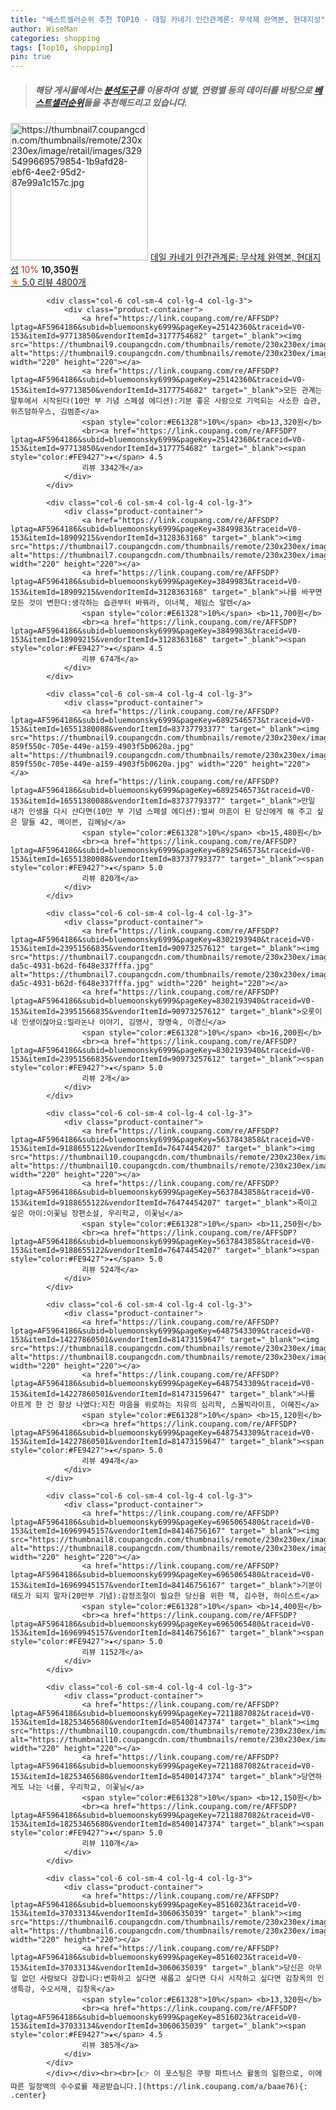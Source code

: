 ```yaml
---
title: "베스트셀러순위 추천 TOP10 - 데일 카네기 인간관계론: 무삭제 완역본, 현대지성"
author: WiseMan
categories: shopping
tags: [Top10, shopping]
pin: true
---
```


> ##### 해당 게시물에서는 [**분석도구**](https://itemscout.io/)를 이용하여 **성별**, **연령별** 등의 데이터를 바탕으로 [**베스트셀러순위**](https://link.coupang.com/a/baae76)들을 추천해드리고 있습니다.
<div class="container"><div class="row">
            <div class="col-6 col-sm-4 col-lg-4 col-lg-3">
                <div class="product-container">
                    <a href="https://link.coupang.com/re/AFFSDP?lptag=AF5964186&subid=bluemoonsky6999&pageKey=307022149&traceid=V0-153&itemId=968117422&vendorItemId=5403982815" target="_blank"><img src="https://thumbnail7.coupangcdn.com/thumbnails/remote/230x230ex/image/retail/images/3295499669579854-1b9afd28-ebf6-4ee2-95d2-87e99a1c157c.jpg" alt="https://thumbnail7.coupangcdn.com/thumbnails/remote/230x230ex/image/retail/images/3295499669579854-1b9afd28-ebf6-4ee2-95d2-87e99a1c157c.jpg" width="220" height="220"></a>
                    <a href="https://link.coupang.com/re/AFFSDP?lptag=AF5964186&subid=bluemoonsky6999&pageKey=307022149&traceid=V0-153&itemId=968117422&vendorItemId=5403982815" target="_blank">데일 카네기 인간관계론: 무삭제 완역본, 현대지성</a>
                    <span style="color:#E61328">10%</span> <b>10,350원</b>
                    <br><a href="https://link.coupang.com/re/AFFSDP?lptag=AF5964186&subid=bluemoonsky6999&pageKey=307022149&traceid=V0-153&itemId=968117422&vendorItemId=5403982815" target="_blank"><span style="color:#FE9427">★</span> 5.0
                    리뷰 4800개</a>
                </div>
            </div>
            
            <div class="col-6 col-sm-4 col-lg-4 col-lg-3">
                <div class="product-container">
                    <a href="https://link.coupang.com/re/AFFSDP?lptag=AF5964186&subid=bluemoonsky6999&pageKey=25142360&traceid=V0-153&itemId=97713850&vendorItemId=3177754682" target="_blank"><img src="https://thumbnail9.coupangcdn.com/thumbnails/remote/230x230ex/image/0820_amir_esrgan_inf80k_batch_1_max3k/d787/cfd3d06a4fc30a7ab809838f3e42d46b7a504e4f7b646163fff7b9304e6e.jpg" alt="https://thumbnail9.coupangcdn.com/thumbnails/remote/230x230ex/image/0820_amir_esrgan_inf80k_batch_1_max3k/d787/cfd3d06a4fc30a7ab809838f3e42d46b7a504e4f7b646163fff7b9304e6e.jpg" width="220" height="220"></a>
                    <a href="https://link.coupang.com/re/AFFSDP?lptag=AF5964186&subid=bluemoonsky6999&pageKey=25142360&traceid=V0-153&itemId=97713850&vendorItemId=3177754682" target="_blank">모든 관계는 말투에서 시작된다(10만 부 기념 스페셜 에디션):기분 좋은 사람으로 기억되는 사소한 습관, 위즈덤하우스, 김범준</a>
                    <span style="color:#E61328">10%</span> <b>13,320원</b>
                    <br><a href="https://link.coupang.com/re/AFFSDP?lptag=AF5964186&subid=bluemoonsky6999&pageKey=25142360&traceid=V0-153&itemId=97713850&vendorItemId=3177754682" target="_blank"><span style="color:#FE9427">★</span> 4.5
                    리뷰 3342개</a>
                </div>
            </div>
            
            <div class="col-6 col-sm-4 col-lg-4 col-lg-3">
                <div class="product-container">
                    <a href="https://link.coupang.com/re/AFFSDP?lptag=AF5964186&subid=bluemoonsky6999&pageKey=3849983&traceid=V0-153&itemId=18909215&vendorItemId=3128363168" target="_blank"><img src="https://thumbnail7.coupangcdn.com/thumbnails/remote/230x230ex/image/0820_amir_esrgan_inf80k_batch_4_max3k/6d7e/aecd0099da3cb7edc591fe49477e2d99f72a81d13ecf89ced6c75ca237d4.jpg" alt="https://thumbnail7.coupangcdn.com/thumbnails/remote/230x230ex/image/0820_amir_esrgan_inf80k_batch_4_max3k/6d7e/aecd0099da3cb7edc591fe49477e2d99f72a81d13ecf89ced6c75ca237d4.jpg" width="220" height="220"></a>
                    <a href="https://link.coupang.com/re/AFFSDP?lptag=AF5964186&subid=bluemoonsky6999&pageKey=3849983&traceid=V0-153&itemId=18909215&vendorItemId=3128363168" target="_blank">나를 바꾸면 모든 것이 변한다:생각하는 습관부터 바꿔라, 이너북, 제임스 알렌</a>
                    <span style="color:#E61328">10%</span> <b>11,700원</b>
                    <br><a href="https://link.coupang.com/re/AFFSDP?lptag=AF5964186&subid=bluemoonsky6999&pageKey=3849983&traceid=V0-153&itemId=18909215&vendorItemId=3128363168" target="_blank"><span style="color:#FE9427">★</span> 4.5
                    리뷰 674개</a>
                </div>
            </div>
            
            <div class="col-6 col-sm-4 col-lg-4 col-lg-3">
                <div class="product-container">
                    <a href="https://link.coupang.com/re/AFFSDP?lptag=AF5964186&subid=bluemoonsky6999&pageKey=6892546573&traceid=V0-153&itemId=16551380088&vendorItemId=83737793377" target="_blank"><img src="https://thumbnail9.coupangcdn.com/thumbnails/remote/230x230ex/image/retail/images/2978195323332451-859f550c-705e-449e-a159-4903f5b0620a.jpg" alt="https://thumbnail9.coupangcdn.com/thumbnails/remote/230x230ex/image/retail/images/2978195323332451-859f550c-705e-449e-a159-4903f5b0620a.jpg" width="220" height="220"></a>
                    <a href="https://link.coupang.com/re/AFFSDP?lptag=AF5964186&subid=bluemoonsky6999&pageKey=6892546573&traceid=V0-153&itemId=16551380088&vendorItemId=83737793377" target="_blank">만일 내가 인생을 다시 산다면(10만 부 기념 스페셜 에디션):벌써 마흔이 된 당신에게 해 주고 싶은 말들 42, 메이븐, 김혜남</a>
                    <span style="color:#E61328">10%</span> <b>15,480원</b>
                    <br><a href="https://link.coupang.com/re/AFFSDP?lptag=AF5964186&subid=bluemoonsky6999&pageKey=6892546573&traceid=V0-153&itemId=16551380088&vendorItemId=83737793377" target="_blank"><span style="color:#FE9427">★</span> 5.0
                    리뷰 820개</a>
                </div>
            </div>
            
            <div class="col-6 col-sm-4 col-lg-4 col-lg-3">
                <div class="product-container">
                    <a href="https://link.coupang.com/re/AFFSDP?lptag=AF5964186&subid=bluemoonsky6999&pageKey=8302193940&traceid=V0-153&itemId=23951566835&vendorItemId=90973257612" target="_blank"><img src="https://thumbnail7.coupangcdn.com/thumbnails/remote/230x230ex/image/retail/images/2024/08/22/17/6/3393e307-da5c-4931-b62d-f648e337fffa.jpg" alt="https://thumbnail7.coupangcdn.com/thumbnails/remote/230x230ex/image/retail/images/2024/08/22/17/6/3393e307-da5c-4931-b62d-f648e337fffa.jpg" width="220" height="220"></a>
                    <a href="https://link.coupang.com/re/AFFSDP?lptag=AF5964186&subid=bluemoonsky6999&pageKey=8302193940&traceid=V0-153&itemId=23951566835&vendorItemId=90973257612" target="_blank">오롯이 내 인생이잖아요:밀라논나 이야기, 김영사, 장명숙, 이경신</a>
                    <span style="color:#E61328">10%</span> <b>16,200원</b>
                    <br><a href="https://link.coupang.com/re/AFFSDP?lptag=AF5964186&subid=bluemoonsky6999&pageKey=8302193940&traceid=V0-153&itemId=23951566835&vendorItemId=90973257612" target="_blank"><span style="color:#FE9427">★</span> 5.0
                    리뷰 2개</a>
                </div>
            </div>
            
            <div class="col-6 col-sm-4 col-lg-4 col-lg-3">
                <div class="product-container">
                    <a href="https://link.coupang.com/re/AFFSDP?lptag=AF5964186&subid=bluemoonsky6999&pageKey=5637843858&traceid=V0-153&itemId=9188655122&vendorItemId=76474454207" target="_blank"><img src="https://thumbnail10.coupangcdn.com/thumbnails/remote/230x230ex/image/rs_quotation_api/47ydfgou/91d06956101c4f10aa1364f8469be83c.jpg" alt="https://thumbnail10.coupangcdn.com/thumbnails/remote/230x230ex/image/rs_quotation_api/47ydfgou/91d06956101c4f10aa1364f8469be83c.jpg" width="220" height="220"></a>
                    <a href="https://link.coupang.com/re/AFFSDP?lptag=AF5964186&subid=bluemoonsky6999&pageKey=5637843858&traceid=V0-153&itemId=9188655122&vendorItemId=76474454207" target="_blank">죽이고 싶은 아이:이꽃님 장편소설, 우리학교, 이꽃님</a>
                    <span style="color:#E61328">10%</span> <b>11,250원</b>
                    <br><a href="https://link.coupang.com/re/AFFSDP?lptag=AF5964186&subid=bluemoonsky6999&pageKey=5637843858&traceid=V0-153&itemId=9188655122&vendorItemId=76474454207" target="_blank"><span style="color:#FE9427">★</span> 5.0
                    리뷰 524개</a>
                </div>
            </div>
            
            <div class="col-6 col-sm-4 col-lg-4 col-lg-3">
                <div class="product-container">
                    <a href="https://link.coupang.com/re/AFFSDP?lptag=AF5964186&subid=bluemoonsky6999&pageKey=6487543309&traceid=V0-153&itemId=14227860501&vendorItemId=81473159647" target="_blank"><img src="https://thumbnail8.coupangcdn.com/thumbnails/remote/230x230ex/image/0820_amir_esrgan_inf80k_batch_3_max3k/2f4b/3f7ce034eee2b93695d2b8504573e05f726df98d37e817edd89aed2b6587.jpg" alt="https://thumbnail8.coupangcdn.com/thumbnails/remote/230x230ex/image/0820_amir_esrgan_inf80k_batch_3_max3k/2f4b/3f7ce034eee2b93695d2b8504573e05f726df98d37e817edd89aed2b6587.jpg" width="220" height="220"></a>
                    <a href="https://link.coupang.com/re/AFFSDP?lptag=AF5964186&subid=bluemoonsky6999&pageKey=6487543309&traceid=V0-153&itemId=14227860501&vendorItemId=81473159647" target="_blank">나를 아프게 한 건 항상 나였다:지친 마음을 위로하는 치유의 심리학, 스몰빅라이프, 이혜진</a>
                    <span style="color:#E61328">10%</span> <b>15,120원</b>
                    <br><a href="https://link.coupang.com/re/AFFSDP?lptag=AF5964186&subid=bluemoonsky6999&pageKey=6487543309&traceid=V0-153&itemId=14227860501&vendorItemId=81473159647" target="_blank"><span style="color:#FE9427">★</span> 5.0
                    리뷰 494개</a>
                </div>
            </div>
            
            <div class="col-6 col-sm-4 col-lg-4 col-lg-3">
                <div class="product-container">
                    <a href="https://link.coupang.com/re/AFFSDP?lptag=AF5964186&subid=bluemoonsky6999&pageKey=6965065480&traceid=V0-153&itemId=16969945157&vendorItemId=84146756167" target="_blank"><img src="https://thumbnail8.coupangcdn.com/thumbnails/remote/230x230ex/image/0820_amir_esrgan_inf80k_batch_4_max3k/8c91/4eb4aa964a1551e80aa9c37eb97324ccc2d500e65ff07e3519c1ef145fc1.jpg" alt="https://thumbnail8.coupangcdn.com/thumbnails/remote/230x230ex/image/0820_amir_esrgan_inf80k_batch_4_max3k/8c91/4eb4aa964a1551e80aa9c37eb97324ccc2d500e65ff07e3519c1ef145fc1.jpg" width="220" height="220"></a>
                    <a href="https://link.coupang.com/re/AFFSDP?lptag=AF5964186&subid=bluemoonsky6999&pageKey=6965065480&traceid=V0-153&itemId=16969945157&vendorItemId=84146756167" target="_blank">기분이 태도가 되지 말자(20만부 기념):감정조절이 필요한 당신을 위한 책, 김수현, 하이스트</a>
                    <span style="color:#E61328">10%</span> <b>14,400원</b>
                    <br><a href="https://link.coupang.com/re/AFFSDP?lptag=AF5964186&subid=bluemoonsky6999&pageKey=6965065480&traceid=V0-153&itemId=16969945157&vendorItemId=84146756167" target="_blank"><span style="color:#FE9427">★</span> 5.0
                    리뷰 1152개</a>
                </div>
            </div>
            
            <div class="col-6 col-sm-4 col-lg-4 col-lg-3">
                <div class="product-container">
                    <a href="https://link.coupang.com/re/AFFSDP?lptag=AF5964186&subid=bluemoonsky6999&pageKey=7211887082&traceid=V0-153&itemId=18253465680&vendorItemId=85400147374" target="_blank"><img src="https://thumbnail10.coupangcdn.com/thumbnails/remote/230x230ex/image/rs_quotation_api/bi6g9qfm/66ec2af22d2a4be3a33697c338734394.jpg" alt="https://thumbnail10.coupangcdn.com/thumbnails/remote/230x230ex/image/rs_quotation_api/bi6g9qfm/66ec2af22d2a4be3a33697c338734394.jpg" width="220" height="220"></a>
                    <a href="https://link.coupang.com/re/AFFSDP?lptag=AF5964186&subid=bluemoonsky6999&pageKey=7211887082&traceid=V0-153&itemId=18253465680&vendorItemId=85400147374" target="_blank">당연하게도 나는 너를, 우리학교, 이꽃님</a>
                    <span style="color:#E61328">10%</span> <b>12,150원</b>
                    <br><a href="https://link.coupang.com/re/AFFSDP?lptag=AF5964186&subid=bluemoonsky6999&pageKey=7211887082&traceid=V0-153&itemId=18253465680&vendorItemId=85400147374" target="_blank"><span style="color:#FE9427">★</span> 5.0
                    리뷰 110개</a>
                </div>
            </div>
            
            <div class="col-6 col-sm-4 col-lg-4 col-lg-3">
                <div class="product-container">
                    <a href="https://link.coupang.com/re/AFFSDP?lptag=AF5964186&subid=bluemoonsky6999&pageKey=8516023&traceid=V0-153&itemId=37033134&vendorItemId=3060635039" target="_blank"><img src="https://thumbnail6.coupangcdn.com/thumbnails/remote/230x230ex/image/0820_amir_esrgan_inf40k_batch_0_max3k/6be4/6d26c371be62d73240599237ec92daf21d02033eeec71f4282d79adc4cdb.jpg" alt="https://thumbnail6.coupangcdn.com/thumbnails/remote/230x230ex/image/0820_amir_esrgan_inf40k_batch_0_max3k/6be4/6d26c371be62d73240599237ec92daf21d02033eeec71f4282d79adc4cdb.jpg" width="220" height="220"></a>
                    <a href="https://link.coupang.com/re/AFFSDP?lptag=AF5964186&subid=bluemoonsky6999&pageKey=8516023&traceid=V0-153&itemId=37033134&vendorItemId=3060635039" target="_blank">당신은 아무 일 없던 사람보다 강합니다:변화하고 싶다면 새롭고 싶다면 다시 시작하고 싶다면 김창옥의 인생특강, 수오서재, 김창옥</a>
                    <span style="color:#E61328">10%</span> <b>13,320원</b>
                    <br><a href="https://link.coupang.com/re/AFFSDP?lptag=AF5964186&subid=bluemoonsky6999&pageKey=8516023&traceid=V0-153&itemId=37033134&vendorItemId=3060635039" target="_blank"><span style="color:#FE9427">★</span> 4.5
                    리뷰 385개</a>
                </div>
            </div>
            </div></div><br><br>[👉 이 포스팅은 쿠팡 파트너스 활동의 일환으로, 이에 따른 일정액의 수수료를 제공받습니다.](https://link.coupang.com/a/baae76){: .center}